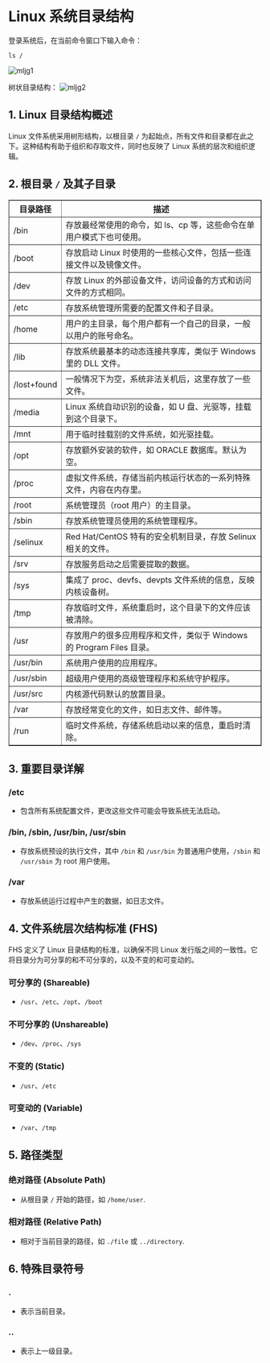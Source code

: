 # Linux 系统目录结构

登录系统后，在当前命令窗口下输入命令：  
```
ls / 
```
![mljg1](https://github.com/user-attachments/assets/850e299f-c53f-4ae1-993a-ea6ef4a3de3c)  

树状目录结构：
![mljg2](https://github.com/user-attachments/assets/01dc22fa-4bad-4a63-b6d0-4b419a674fc7)  

## 1. Linux 目录结构概述

Linux 文件系统采用树形结构，以根目录 `/` 为起始点，所有文件和目录都在此之下。这种结构有助于组织和存取文件，同时也反映了 Linux 系统的层次和组织逻辑。

## 2. 根目录 `/` 及其子目录

<table border="1" cellspacing="0" cellpadding="5">
    <tr>
        <th>目录路径</th>
        <th>描述</th>
    </tr>
    <tr>
        <td>/bin</td>
        <td>存放最经常使用的命令，如 ls、cp 等，这些命令在单用户模式下也可使用。</td>
    </tr>
    <tr>
        <td>/boot</td>
        <td>存放启动 Linux 时使用的一些核心文件，包括一些连接文件以及镜像文件。</td>
    </tr>
    <tr>
        <td>/dev</td>
        <td>存放 Linux 的外部设备文件，访问设备的方式和访问文件的方式相同。</td>
    </tr>
    <tr>
        <td>/etc</td>
        <td>存放系统管理所需要的配置文件和子目录。</td>
    </tr>
    <tr>
        <td>/home</td>
        <td>用户的主目录，每个用户都有一个自己的目录，一般以用户的账号命名。</td>
    </tr>
    <tr>
        <td>/lib</td>
        <td>存放系统最基本的动态连接共享库，类似于 Windows 里的 DLL 文件。</td>
    </tr>
    <tr>
        <td>/lost+found</td>
        <td>一般情况下为空，系统非法关机后，这里存放了一些文件。</td>
    </tr>
    <tr>
        <td>/media</td>
        <td>Linux 系统自动识别的设备，如 U 盘、光驱等，挂载到这个目录下。</td>
    </tr>
    <tr>
        <td>/mnt</td>
        <td>用于临时挂载别的文件系统，如光驱挂载。</td>
    </tr>
    <tr>
        <td>/opt</td>
        <td>存放额外安装的软件，如 ORACLE 数据库。默认为空。</td>
    </tr>
    <tr>
        <td>/proc</td>
        <td>虚拟文件系统，存储当前内核运行状态的一系列特殊文件，内容在内存里。</td>
    </tr>
    <tr>
        <td>/root</td>
        <td>系统管理员（root 用户）的主目录。</td>
    </tr>
    <tr>
        <td>/sbin</td>
        <td>存放系统管理员使用的系统管理程序。</td>
    </tr>
    <tr>
        <td>/selinux</td>
        <td>Red Hat/CentOS 特有的安全机制目录，存放 Selinux 相关的文件。</td>
    </tr>
    <tr>
        <td>/srv</td>
        <td>存放服务启动之后需要提取的数据。</td>
    </tr>
    <tr>
        <td>/sys</td>
        <td>集成了 proc、devfs、devpts 文件系统的信息，反映内核设备树。</td>
    </tr>
    <tr>
        <td>/tmp</td>
        <td>存放临时文件，系统重启时，这个目录下的文件应该被清除。</td>
    </tr>
    <tr>
        <td>/usr</td>
        <td>存放用户的很多应用程序和文件，类似于 Windows 的 Program Files 目录。</td>
    </tr>
    <tr>
        <td>/usr/bin</td>
        <td>系统用户使用的应用程序。</td>
    </tr>
    <tr>
        <td>/usr/sbin</td>
        <td>超级用户使用的高级管理程序和系统守护程序。</td>
    </tr>
    <tr>
        <td>/usr/src</td>
        <td>内核源代码默认的放置目录。</td>
    </tr>
    <tr>
        <td>/var</td>
        <td>存放经常变化的文件，如日志文件、邮件等。</td>
    </tr>
    <tr>
        <td>/run</td>
        <td>临时文件系统，存储系统启动以来的信息，重启时清除。</td>
    </tr>
</table>

## 3. 重要目录详解

### /etc
- 包含所有系统配置文件，更改这些文件可能会导致系统无法启动。

### /bin, /sbin, /usr/bin, /usr/sbin
- 存放系统预设的执行文件，其中 `/bin` 和 `/usr/bin` 为普通用户使用，`/sbin` 和 `/usr/sbin` 为 root 用户使用。

### /var
- 存放系统运行过程中产生的数据，如日志文件。

## 4. 文件系统层次结构标准 (FHS)

FHS 定义了 Linux 目录结构的标准，以确保不同 Linux 发行版之间的一致性。它将目录分为可分享的和不可分享的，以及不变的和可变动的。

### 可分享的 (Shareable)
- `/usr`、`/etc`、`/opt`、`/boot`

### 不可分享的 (Unshareable)
- `/dev`、`/proc`、`/sys`

### 不变的 (Static)
- `/usr`、`/etc`

### 可变动的 (Variable)
- `/var`、`/tmp`

## 5. 路径类型

### 绝对路径 (Absolute Path)
- 从根目录 `/` 开始的路径，如 `/home/user`.

### 相对路径 (Relative Path)
- 相对于当前目录的路径，如 `./file` 或 `../directory`.

## 6. 特殊目录符号

### .
- 表示当前目录。

### ..
- 表示上一级目录。
